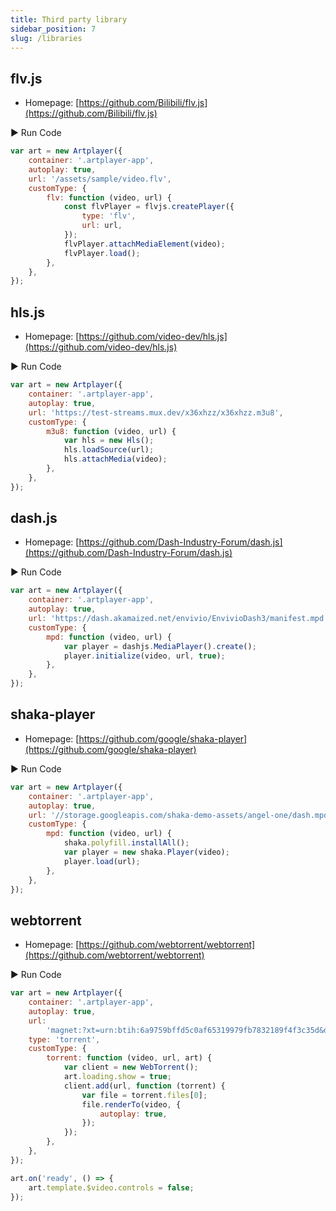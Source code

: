 ```yaml
---
title: Third party library
sidebar_position: 7
slug: /libraries
---
```


## flv.js

-   Homepage: [https://github.com/Bilibili/flv.js](https://github.com/Bilibili/flv.js)

<div className="run-code" data-libs="https://cdn.jsdelivr.net/npm/flv.js@1.6.2/dist/flv.min.js">▶ Run Code</div>

```js
var art = new Artplayer({
    container: '.artplayer-app',
    autoplay: true,
    url: '/assets/sample/video.flv',
    customType: {
        flv: function (video, url) {
            const flvPlayer = flvjs.createPlayer({
                type: 'flv',
                url: url,
            });
            flvPlayer.attachMediaElement(video);
            flvPlayer.load();
        },
    },
});
```

## hls.js

-   Homepage: [https://github.com/video-dev/hls.js](https://github.com/video-dev/hls.js)

<div className="run-code" data-libs="https://cdn.jsdelivr.net/npm/hls.js@1.1.1/dist/hls.min.js">▶ Run Code</div>

```js
var art = new Artplayer({
    container: '.artplayer-app',
    autoplay: true,
    url: 'https://test-streams.mux.dev/x36xhzz/x36xhzz.m3u8',
    customType: {
        m3u8: function (video, url) {
            var hls = new Hls();
            hls.loadSource(url);
            hls.attachMedia(video);
        },
    },
});
```

## dash.js

-   Homepage: [https://github.com/Dash-Industry-Forum/dash.js](https://github.com/Dash-Industry-Forum/dash.js)

<div className="run-code" data-libs="https://cdn.jsdelivr.net/npm/dashjs@4.1.0/dist/dash.all.debug.min.js">▶ Run Code</div>

```js
var art = new Artplayer({
    container: '.artplayer-app',
    autoplay: true,
    url: 'https://dash.akamaized.net/envivio/EnvivioDash3/manifest.mpd',
    customType: {
        mpd: function (video, url) {
            var player = dashjs.MediaPlayer().create();
            player.initialize(video, url, true);
        },
    },
});
```

## shaka-player

-   Homepage: [https://github.com/google/shaka-player](https://github.com/google/shaka-player)

<div className="run-code" data-libs="https://cdn.jsdelivr.net/npm/shaka-player@3.2.1/dist/shaka-player.compiled.min.js">▶ Run Code</div>

```js
var art = new Artplayer({
    container: '.artplayer-app',
    autoplay: true,
    url: '//storage.googleapis.com/shaka-demo-assets/angel-one/dash.mpd',
    customType: {
        mpd: function (video, url) {
            shaka.polyfill.installAll();
            var player = new shaka.Player(video);
            player.load(url);
        },
    },
});
```

## webtorrent

-   Homepage: [https://github.com/webtorrent/webtorrent](https://github.com/webtorrent/webtorrent)

<div className="run-code" data-libs="https://cdn.jsdelivr.net/npm/webtorrent@1.5.8/webtorrent.min.js">▶ Run Code</div>

```js
var art = new Artplayer({
    container: '.artplayer-app',
    autoplay: true,
    url:
        'magnet:?xt=urn:btih:6a9759bffd5c0af65319979fb7832189f4f3c35d&dn=sintel.mp4&tr=wss%3A%2F%2Ftracker.btorrent.xyz&tr=wss%3A%2F%2Ftracker.fastcast.nz&tr=wss%3A%2F%2Ftracker.openwebtorrent.com&tr=wss%3A%2F%2Ftracker.webtorrent.io&ws=https%3A%2F%2Fwebtorrent.io%2Ftorrents%2Fsintel-1024-surround.mp4',
    type: 'torrent',
    customType: {
        torrent: function (video, url, art) {
            var client = new WebTorrent();
            art.loading.show = true;
            client.add(url, function (torrent) {
                var file = torrent.files[0];
                file.renderTo(video, {
                    autoplay: true,
                });
            });
        },
    },
});

art.on('ready', () => {
    art.template.$video.controls = false;
});
```
